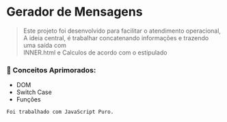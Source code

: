 # Gerador de Mensagens

> Este projeto foi desenvolvido para facilitar o atendimento operacional, <br>
> A ideia central, é trabalhar concatenando informações e trazendo uma saída com <br>
> INNER.html e Calculos de acordo com o estipulado

### :wrench: Conceitos Aprimorados:
<ul>
<li>DOM</li>
<li>Switch Case</li>
<li>Funções</li>
</ul>

```
Foi trabalhado com JavaScript Puro.
```
